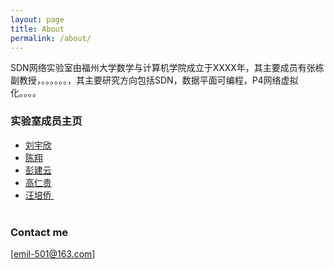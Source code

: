 ```yaml
---
layout: page
title: About
permalink: /about/
---
```


SDN网络实验室由福州大学数学与计算机学院成立于XXXX年，其主要成员有张栋副教授，。。。。。。，其主要研究方向包括SDN，数据平面可编程，P4网络虚拟化。。。。

### 实验室成员主页
<ul class="posts">
    <li> <a href="https://yuxinliu.github.io/"> 刘宇欣 </a></li>
    <li> <a href="https://wasdns.github.io/Hall-of-Fame/">  陈翔 </a></li>
    <li> <a href="https://sstriver.github.io/sdnlab"> 彭建云 </a></li>
    <li> <a href="https://grglym.github.io/"> 高仁贵 </a></li>
    <li> <a href="https://peiqiaoWang.github.io/person_introduction/"> 汪培侨 </a></li>  
 </ul>


### Contact me

[emil-501@163.com]
